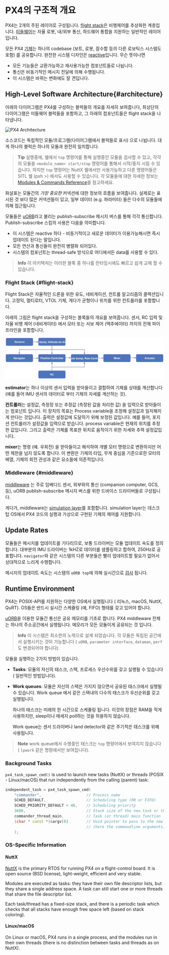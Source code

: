 # PX4의 구조적 개요

PX4는 2개의 주된 레이어로 구성됩니다. [flight stack](#flight-stack)은 비행제어를 추상화한 계층입니다. [미들웨어](#middleware)는 자율 로봇, 내/외부 통신, 하드웨어 통합을 지원하는 일반적인 레이어입니다.

모든 PX4 [기체](../airframes/README.md)는 하나의 codebase (보트, 로봇, 잠수함 등의 다른 로보틱스 시스템도 포함) 를 공유합니다. 완전한 시스템 디자인은 [reactive](http://www.reactivemanifesto.org)입니다. 무슨 뜻이나면

- 모든 기능들은 교환가능하고 재사용가능한 컴포넌트들로 나뉩니다.
- 통신은 비동기적인 메시지 전달에 의해 수행됩니다.
- 이 시스템은 바뀌는 변화에도 잘 견딥니다.

## High-Level Software Architecture{#architecture}

아래의 다이어그램은 PX4를 구성하는 블럭들의 개요를 자세히 보여줍니다, 최상단의 다이어그램은 미들웨어 블럭들을 포함하고, 그 아래의 컴포넌트들은 flight stack을 나타냅니다.

![PX4 Architecture](../../assets/diagrams/PX4_Architecture.svg)

<!-- This diagram can be updated from 
[here](https://drive.google.com/file/d/0B1TDW9ajamYkaGx3R0xGb1NaeU0/view?usp=sharing) 
and opened with draw.io Diagrams. You might need to request access if you
don't have a px4.io Google account.
Caution: it can happen that after exporting some of the arrows are wrong. In
that case zoom into the graph until the arrows are correct, and then export
again. -->

소스코드는 독립적인 모듈/프로그램(다이어그램에서 블럭들로 표시) 으로 나뉩니다. 대게 하나의 블럭은 하나의 모듈과 완전히 일치합니다.

> **Tip** 실행중에, 쉘에서 `top` 명령어를 통해 실행중인 모듈을 검사할 수 있고, 각각의 모듈을 `<module_name> start/stop` 명령어를 통해서 시작/중지 시킬 수 있습니다. 하지만 `top` 명령어는 NuttX 쉘에서만 사용가능하고 다른 명령어들은 SITL 쉘 (pxh >) 에서도 사용할 수 있습니다. 각 모듈들에 대한 자세한 정보는[Modules & Commands Reference](../middleware/modules_main.md)를 참고하세요.

화살표는 모듈간의 *가장 중요한* 커넥션에 대한 정보의 흐름을 보여줍니다. 실제로는 표시된 것 보다 많은 커넥션들이 있고, 일부 데이터 (e.g. 파라미터) 들은 다수의 모듈들에 의해 접근됩니다.

모듈들은 [uORB](../middleware/uorb.md)라고 불리는 publish-subscribe 메시지 버스를 통해 각각 통신합니다. Publish-subscribe 스킴의 사용은 다음을 의미합니다.

- 이 시스템은 reactive 하다 - 비동기적이고 새로운 데이터가 이용가능해시면 즉시 업데이트 된다는 말입니다.
- 모든 연산과 통신들이 완전히 병렬화 되어있다.
- 시스템의 컴포넌트는 thread-safe 방식으로 어디에서든 data를 사용할 수 있다.

> **Info** 이 아키텍처는 이러한 블록 중 하나를 런타임시에도 빠르고 쉽게 교체 할 수 있습니다.

### Flight Stack {#flight-stack}

Flight Stack은 자율적인 드론을 위한 유도, 네비게이션, 컨트롤 알고리즘의 콜렉션입니다. 고정익, 멀티로터, VTOL 기체, 게다가 균형이나 위치를 위한 컨트롤러를 포함합니다.

아래의 그림은 flight stack을 구성하는 블록들의 개요를 보여줍니다. 센서, RC 입력 및 자율 비행 제어 (네비게이터) 에서 모터 또는 서보 제어 (액추에이터) 까지의 전체 파이프라인을 포함합니다.

![PX4 High-Level Flight Stack](../../assets/diagrams/PX4_High-Level_Flight-Stack.svg) <!-- This diagram can be updated from 
[here](https://drive.google.com/a/px4.io/file/d/15J0eCL77fHbItA249epT3i2iOx4VwJGI/view?usp=sharing) 
and opened with draw.io Diagrams. You might need to request access if you
don't have a px4.io Google account.
Caution: it can happen that after exporting some of the arrows are wrong. In
that case zoom into the graph until the arrows are correct, and then export
again. -->

**estimator**는 하나 이상의 센서 입력을 받아들이고 결합하여 기체를 상태를 계산합니다 (예를 들어 IMU 센서의 데이터로 부터 기체의 자세를 계산하는 것).

**컨트롤러**는 설정값, 측정장 또는 추정값 (측정된 값을 처리한 값) 을 입력으로 받아들이는 컴포넌트 입니다. 이 장치의 목표는 Process variable을 조정해 설정값과 일치해지게 만다는 것입니다. 출력은 설정값에 도달하기 위해 보정된 값입니다. 예를 들어, 포지션 컨트롤러가 설정값을 입력으로 받습니다. process variable은 현재의 위치를 추정한 값입니다. 그리고 출력은 기체를 목표한 위치로 움직이기 위한 자세와 추력 설정값입니다.

**mixer**는 명령 (예. 우회전) 을 받아들이고 해석하여 개별 모터 명령으로 변환하지만 어떤 제한을 넘지 않도록 합니다. 이 변환은 기체의 타입, 무게 중심을 기준으로한 모터의 배열, 기체의 회전 관성과 같은 요소들에 의존적입니다.

### Middleware {#middleware}

[middleware](../middleware/README.md) 는 주로 임베디드 센서, 외부와의 통신 (companion computer, GCS, 등), uORB publish-subscribe 메시지 버스를 위한 드바이스 드라이버들로 구성됩니다.

게다가, middleware는 [simulation layer](../simulation/README.md)를 포함합니다. simulation layer는 데스크탑 OS에서 PX4 코드의 실행과 가상으로 구현된 기체의 제어를 지원합니다.

## Update Rates

모듈들은 메시지를 업데이트를 기다리므로, 보통 드라이버는 모듈 업데이트 속도를 정의합니다. 대부분의 IMU 드라이버는 1kHZ로 데이터를 샘플링하고 합하여, 250Hz로 공표합니다. `navigator`와 같은 시스템의 다른 부분들은 빨리 업데이트할 필요가 없어서 상대적으로 느리게 수행합니다.

메시지의 업데이트 속도는 시스템의 `uORB top`에 의해 실시간으로 [검사](../middleware/uorb.md) 됩니다.

## Runtime Environment

PX4는 POSIX-API를 지원하는 다양한 OS에서 실행됩니다 ( 리눅스, macOS, NuttX, QuRT). OS들은 반드시 실시간 스케쥴링 (예, FIFO) 형태를 갖고 있어야 합니다.

[uORB](../middleware/uorb.md)을 이용한 모듈간 통신은 공유 메모리를 기초로 합니다. PX4 middleware 전체는 하나의 주소공간에서 실행됩니다. 메모리가 모든 모듈이게 공유되는 것 입니다.

> **Info** 이 시스템은 최소한의 노력으로 설계 되었습니다. 각 모듈은 독립된 공간에서 실행시키는 것이 가능합니다 ( `uORB`, `parameter interface`, `dataman`, `perf` 도 변경되어야 합니다).

모듈을 실행하는 2가지 방법이 있습니다.

- **Tasks**: 모듈의 자신의 태스크, 스택, 프로세스 우선수위를 갖고 실행될 수 있습니다 ( 일반적인 방법입니다). 
- **Work queues**: 모듈은 자신의 스택은 가지지 않으면서 공유된 태스크에서 실행될 수 있습니다. Work queue 에서 같은 스택내의 다수의 태스크가 우선순위를 갖고 실행됩니다.
    
    하나의 태스크는 미래의 한 시간으로 스케쥴링 됩니다. 이것의 장점은 RAM을 적게 사용하지만, sleep이나 메세지 poll하는 것을 허용하지 않습니다.
    
    Work queue는 센서 드라이버나 land detector와 같은 주기적은 태스크를 위해 사용됩니다.

> **Note** work queue에서 수행중인 태스크는 `top` 명령어에서 보여지지 않습니다 ( `lpwork` 같은 명령에서만 보여집니다).

### Background Tasks

`px4_task_spawn_cmd()` is used to launch new tasks (NuttX) or threads (POSIX - Linux/macOS) that run independently from the calling (parent) task:

```cpp
independent_task = px4_task_spawn_cmd(
    "commander",                    // Process name
    SCHED_DEFAULT,                  // Scheduling type (RR or FIFO)
    SCHED_PRIORITY_DEFAULT + 40,    // Scheduling priority
    3600,                           // Stack size of the new task or thread
    commander_thread_main,          // Task (or thread) main function
    (char * const *)&argv[0]        // Void pointer to pass to the new task
                                    // (here the commandline arguments).
    );
```

### OS-Specific Information

#### NuttX

[NuttX](http://nuttx.org/) is the primary RTOS for running PX4 on a flight-control board. It is open source (BSD license), light-weight, efficient and very stable.

Modules are executed as tasks: they have their own file descriptor lists, but they share a single address space. A task can still start one or more threads that share the file descriptor list.

Each task/thread has a fixed-size stack, and there is a periodic task which checks that all stacks have enough free space left (based on stack coloring).

#### Linux/macOS

On Linux or macOS, PX4 runs in a single process, and the modules run in their own threads (there is no distinction between tasks and threads as on NuttX).